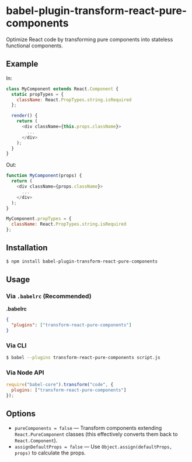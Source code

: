 # babel-plugin-transform-react-pure-components
Optimize React code by transforming pure components into stateless functional components.

## Example

In:

```js
class MyComponent extends React.Component {
  static propTypes = {
    className: React.PropTypes.string.isRequired
  };

  render() {
    return (
      <div className={this.props.className}>
        ...
      </div>
    );
  }
}
```

Out:

```js
function MyComponent(props) {
  return (
    <div className={props.className}>
      ...
    </div>
  );
}

MyComponent.propTypes = {
  className: React.PropTypes.string.isRequired
};
```

## Installation

```sh
$ npm install babel-plugin-transform-react-pure-components
```

## Usage

### Via `.babelrc` (Recommended)

**.babelrc**

```json
{
  "plugins": ["transform-react-pure-components"]
}
```

### Via CLI

```sh
$ babel --plugins transform-react-pure-components script.js
```

### Via Node API

```js
require("babel-core").transform("code", {
  plugins: ["transform-react-pure-components"]
});
```

## Options

* `pureComponents = false` &mdash; Transform components extending `React.PureComponent` classes (this effectively converts them back to `React.Component`).
* `assignDefaultProps = false` &mdash; Use `Object.assign(defaultProps, props)` to calculate the props.
